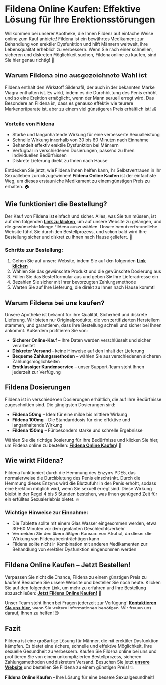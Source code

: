 # Fildena Online Kaufen: Effektive Lösung für Ihre Erektionsstörungen

Willkommen bei unserer Apotheke, die Ihnen Fildena auf einfache Weise online zum Kauf anbietet! Fildena ist ein bewährtes Medikament zur Behandlung von erektiler Dysfunktion und hilft Männern weltweit, ihre Lebensqualität erheblich zu verbessern. Wenn Sie nach einer schnellen, sicheren und diskreten Möglichkeit suchen, Fildena online zu kaufen, sind Sie hier genau richtig! 🌟

## Warum Fildena eine ausgezeichnete Wahl ist

Fildena enthält den Wirkstoff Sildenafil, der auch in der bekannten Marke Viagra enthalten ist. Es wirkt, indem es die Durchblutung des Penis erhöht und so eine Erektion ermöglicht, wenn der Mann sexuell erregt wird. Das Besondere an Fildena ist, dass es genauso effektiv wie teurere Markenpräparate ist, aber zu einem viel günstigeren Preis erhältlich ist! 💰

### Vorteile von Fildena:

- Starke und langanhaltende Wirkung für eine verbesserte Sexualleistung
- Schnelle Wirkung innerhalb von 30 bis 60 Minuten nach Einnahme
- Behandelt effektiv erektile Dysfunktion bei Männern
- Verfügbar in verschiedenen Dosierungen, passend zu Ihren individuellen Bedürfnissen
- Diskrete Lieferung direkt zu Ihnen nach Hause

Entdecken Sie jetzt, wie Fildena Ihnen helfen kann, Ihr Selbstvertrauen in Ihr Sexualleben zurückzugewinnen! **Fildena Online Kaufen** ist der einfachste Weg, um dieses erstaunliche Medikament zu einem günstigen Preis zu erhalten. 🏠

## Wie funktioniert die Bestellung?

Der Kauf von Fildena ist einfach und sicher. Alles, was Sie tun müssen, ist auf den folgenden [**Link zu klicken**](https://tinyurl.com/buyfildenaonline), um auf unsere Website zu gelangen, und die gewünschte Menge Fildena auszuwählen. Unsere benutzerfreundliche Website führt Sie durch den Bestellprozess, und schon bald wird Ihre Bestellung sicher und diskret zu Ihnen nach Hause geliefert. 🚚

### Schritte zur Bestellung:

1. Gehen Sie auf unsere Website, indem Sie auf den folgenden [**Link klicken**](https://tinyurl.com/buyfildenaonline)
2. Wählen Sie das gewünschte Produkt und die gewünschte Dosierung aus
3. Füllen Sie das Bestellformular aus und geben Sie Ihre Lieferadresse ein
4. Bezahlen Sie sicher mit Ihrer bevorzugten Zahlungsmethode
5. Warten Sie auf Ihre Lieferung, die direkt zu Ihnen nach Hause kommt!

## Warum Fildena bei uns kaufen?

Unsere Apotheke ist bekannt für ihre Qualität, Sicherheit und diskrete Lieferung. Wir bieten nur Originalprodukte, die von zertifizierten Herstellern stammen, und garantieren, dass Ihre Bestellung schnell und sicher bei Ihnen ankommt. Außerdem profitieren Sie von:

- **Sicherer Online-Kauf** – Ihre Daten werden verschlüsselt und sicher verarbeitet
- **Diskreter Versand** – keine Hinweise auf den Inhalt der Lieferung
- **Bequeme Zahlungsmethoden** – wählen Sie aus verschiedenen sicheren Zahlungsmöglichkeiten
- **Erstklassiger Kundenservice** – unser Support-Team steht Ihnen jederzeit zur Verfügung

## Fildena Dosierungen

Fildena ist in verschiedenen Dosierungen erhältlich, die auf Ihre Bedürfnisse zugeschnitten sind. Die gängigsten Dosierungen sind:

- **Fildena 50mg** – Ideal für eine milde bis mittlere Wirkung
- **Fildena 100mg** – Die Standarddosis für eine effektive und langanhaltende Wirkung
- **Fildena 150mg** – Für besonders starke und schnelle Ergebnisse

Wählen Sie die richtige Dosierung für Ihre Bedürfnisse und klicken Sie hier, um Fildena online zu bestellen: [**Fildena Online Kaufen**](https://tinyurl.com/buyfildenaonline)! 🎯

## Wie wirkt Fildena?

Fildena funktioniert durch die Hemmung des Enzyms PDE5, das normalerweise die Durchblutung des Penis einschränkt. Durch die Hemmung dieses Enzyms wird die Blutzufuhr in den Penis erhöht, sodass eine Erektion möglich wird, wenn Sie sexuell erregt sind. Diese Wirkung bleibt in der Regel 4 bis 6 Stunden bestehen, was Ihnen genügend Zeit für ein erfülltes Sexualerlebnis bietet. 🔥

### Wichtige Hinweise zur Einnahme:

- Die Tablette sollte mit einem Glas Wasser eingenommen werden, etwa 30-60 Minuten vor dem geplanten Geschlechtsverkehr
- Vermeiden Sie den übermäßigen Konsum von Alkohol, da dieser die Wirkung von Fildena beeinträchtigen kann
- Fildena sollte nicht in Kombination mit anderen Medikamenten zur Behandlung von erektiler Dysfunktion eingenommen werden

## Fildena Online Kaufen – Jetzt Bestellen!

Verpassen Sie nicht die Chance, Fildena zu einem günstigen Preis zu kaufen! Besuchen Sie unsere Website und bestellen Sie noch heute. Klicken Sie auf den folgenden Link, um mehr zu erfahren und Ihre Bestellung abzuschließen: [**Jetzt Fildena Online Kaufen!**](https://tinyurl.com/buyfildenaonline) 🚀

Unser Team steht Ihnen bei Fragen jederzeit zur Verfügung! [**Kontaktieren Sie uns hier**](https://tinyurl.com/buyfildenaonline), wenn Sie weitere Informationen benötigen. Wir freuen uns darauf, Ihnen zu helfen! 😊

## Fazit

Fildena ist eine großartige Lösung für Männer, die mit erektiler Dysfunktion kämpfen. Es bietet eine sichere, schnelle und effektive Möglichkeit, Ihre sexuelle Gesundheit zu verbessern. Kaufen Sie Fildena online bei uns und profitieren Sie von einem unkomplizierten Bestellprozess, sicheren Zahlungsmethoden und diskretem Versand. Besuchen Sie jetzt [**unsere Website**](https://tinyurl.com/buyfildenaonline) und bestellen Sie Fildena zu einem günstigen Preis! 💥

**Fildena Online Kaufen** – Ihre Lösung für eine bessere Sexualgesundheit!
